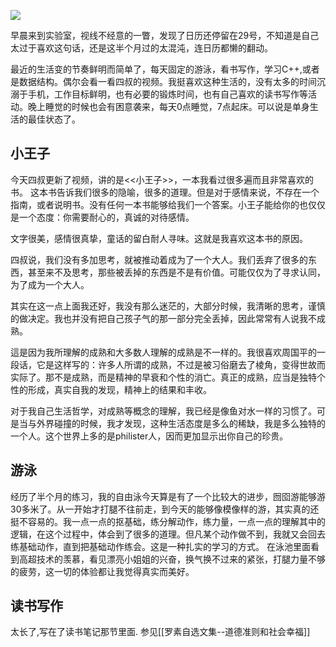![](https://raw.githubusercontent.com/LostBirdx/imgae/main/img/IMG_20210816_083650.jpg)


早晨来到实验室，视线不经意的一瞥，发现了日历还停留在29号，不知道是自己太过于喜欢这句话，还是这半个月过的太混沌，连日历都懒的翻动。


最近的生活变的节奏鲜明而简单了，每天固定的游泳，看书写作，学习C++,或者是数据结构。偶尔会看一看四叔的视频。我挺喜欢这种生活的，没有太多的时间沉溺于手机，工作目标鲜明，也有必要的锻炼时间，也有自己喜欢的读书写作等活动。晚上睡觉的时候也会有困意袭来，每天0点睡觉，7点起床。可以说是单身生活的最佳状态了。


## 小王子
今天四叔更新了视频，讲的是<<小王子>>，一本我看过很多遍而且非常喜欢的书。
这本书告诉我们很多的隐喻，很多的道理。但是对于感情来说，不存在一个指南，或者说明书。没有任何一本书能够给我们一个答案。小王子能给你的也仅仅是一个态度：你需要耐心的，真诚的对待感情。

文字很美，感情很真挚，童话的留白耐人寻味。这就是我喜欢这本书的原因。

四叔说，我们没有多加思考，就被推动着成为了一个大人。我们丢弃了很多的东西，甚至来不及思考，那些被丢掉的东西是不是有价值。可能仅仅为了寻求认同，为了成为一个大人。

其实在这一点上面我还好，我没有那么迷茫的，大部分时候，我清晰的思考，谨慎的做决定。我也并没有把自己孩子气的那一部分完全丢掉，因此常常有人说我不成熟。

這是因为我所理解的成熟和大多数人理解的成熟是不一样的。我很喜欢周国平的一段话，它是这样写的：许多人所谓的成熟，不过是被习俗磨去了棱角，变得世故而实际了。那不是成熟，而是精神的早衰和个性的消亡。真正的成熟，应当是独特个性的形成，真实自我的发现，精神上的结果和丰收。

对于我自己生活哲学，对成熟等概念的理解，我已经是像鱼对水一样的习惯了。可是当与外界碰撞的时候，我才发现，这种生活态度是多么的稀缺，我是多么独特的一个人。这个世界上多的是philister人，因而更加显示出你自己的珍贵。

## 游泳
经历了半个月的练习，我的自由泳今天算是有了一个比较大的进步，囫囵游能够游30多米了。从一开始才打腿不往前走，到今天的能够像模像样的游，其实真的还挺不容易的。我一点一点的抠基础，练分解动作，练力量，一点一点的理解其中的逻辑，在这个过程中，体会到了很多的道理。但凡某个动作做不到，我就又会回去练基础动作，直到把基础动作练会。这是一种扎实的学习的方式。
在泳池里面看到高超技术的羡慕，看见漂亮小姐姐的兴奋，换气换不过来的紧张，打腿力量不够的疲劳，这一切的体验都让我觉得真实而美好。



## 读书写作

太长了,写在了读书笔记那节里面.
参见[[罗素自选文集--道德准则和社会幸福]]


